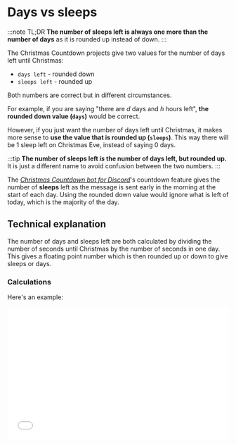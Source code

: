 # Days vs sleeps

:::note TL;DR
**The number of sleeps left is always one more than the number of days** as it is rounded up instead of down.
:::

The Christmas Countdown projects give two values for the number of days left until Christmas:

- `days left` - rounded down
- `sleeps left` - rounded up

Both numbers are correct but in different circumstances.

For example, if you are saying "there are *d* days and *h* hours left", **the rounded down value (`days`)** would be correct.

However, if you just want the number of days left until Christmas, it makes more sense to **use the value that is rounded up (`sleeps`)**.
This way there will be 1 sleep left on Christmas Eve, instead of saying 0 days.

:::tip
**The number of sleeps left *is* the number of days left, but rounded up.**
It is just a different name to avoid confusion between the two numbers.
:::

The [*Christmas Countdown bot for Discord*](/discord/introduction)'s countdown feature gives the number of **sleeps** left as the message is sent early in the morning at the start of each day. Using the rounded down value would ignore what is left of today, which is the majority of the day.

## Technical explanation

The number of days and sleeps left are both calculated by dividing the number of seconds until Christmas by the number of seconds in one day. This gives a floating point number which is then rounded up or down to give sleeps or days.

### Calculations

Here's an example:

<iframe width="100%" height="300" src="//jsfiddle.net/eartharoid/svjygb4f/61/embedded/result/dark/" allowfullscreen="allowfullscreen" allowpaymentrequest frameborder="0"></iframe>
